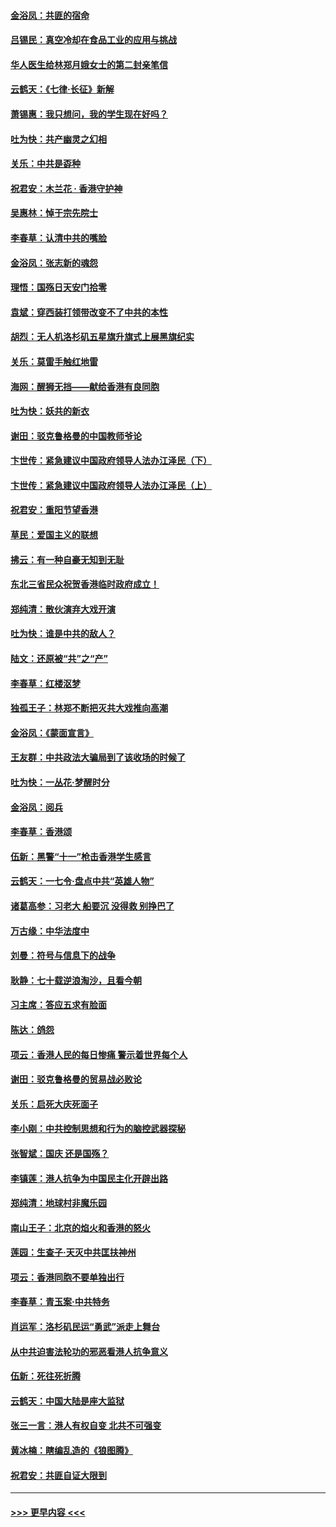 #### [金浴凤：共匪的宿命](../pages/nsc993/n11586383.md?t=10150655) 
#### [吕锡民：真空冷却在食品工业的应用与挑战](../pages/nsc993/n11585819.md?t=10150655) 
#### [华人医生给林郑月娥女士的第二封亲笔信](../pages/nsc993/n11585124.md?t=10150655) 
#### [云鹤天：《七律·长征》新解](../pages/nsc993/n11584578.md?t=10150655) 
#### [萧锡惠：我只想问，我的学生现在好吗？](../pages/nsc993/n11583828.md?t=10150655) 
#### [吐为快：共产幽灵之幻相](../pages/nsc993/n11583224.md?t=10150655) 
#### [关乐：中共是孬种](../pages/nsc993/n11582099.md?t=10150655) 
#### [祝君安：木兰花 · 香港守护神](../pages/nsc993/n11581782.md?t=10150655) 
#### [吴惠林：悼于宗先院士](../pages/nsc993/n11580283.md?t=10150655) 
#### [李春草：认清中共的嘴脸](../pages/nsc993/n11579954.md?t=10150655) 
#### [金浴凤：张志新的魂怨](../pages/nsc993/n11579913.md?t=10150655) 
#### [理悟：国殇日天安门拾零](../pages/nsc993/n11579843.md?t=10150655) 
#### [袁斌：穿西装打领带改变不了中共的本性](../pages/nsc993/n11579814.md?t=10150655) 
#### [胡烈：无人机洛杉矶五星旗升旗式上展黑旗纪实](../pages/nsc993/n11579322.md?t=10150655) 
#### [关乐：莫雷手触红地雷](../pages/nsc993/n11577862.md?t=10150655) 
#### [海网：醒狮无挡——献给香港有良同胞](../pages/nsc993/n11577835.md?t=10150655) 
#### [吐为快：妖共的新衣](../pages/nsc993/n11577575.md?t=10150655) 
#### [谢田：驳克鲁格曼的中国教师爷论](../pages/nsc993/n11575034.md?t=10150655) 
#### [卞世传：紧急建议中国政府领导人法办江泽民（下）](../pages/nsc993/n11573390.md?t=10150655) 
#### [卞世传：紧急建议中国政府领导人法办江泽民（上）](../pages/nsc993/n11573208.md?t=10150655) 
#### [祝君安：重阳节望香港](../pages/nsc993/n11573190.md?t=10150655) 
#### [草民：爱国主义的联想](../pages/nsc993/n11572333.md?t=10150655) 
#### [拂云：有一种自豪无知到无耻](../pages/nsc993/n11572006.md?t=10150655) 
#### [东北三省民众祝贺香港临时政府成立！](../pages/nsc993/n11571215.md?t=10150655) 
#### [郑纯清：散伙演弃大戏开演](../pages/nsc993/n11570826.md?t=10150655) 
#### [吐为快：谁是中共的敌人？](../pages/nsc993/n11570817.md?t=10150655) 
#### [陆文：还原被“共”之“产”](../pages/nsc993/n11570798.md?t=10150655) 
#### [李春草：红楼沤梦](../pages/nsc993/n11569673.md?t=10150655) 
#### [独孤王子：林郑不断把灭共大戏推向高潮](../pages/nsc993/n11569381.md?t=10150655) 
#### [金浴凤：《蒙面宣言》](../pages/nsc993/n11569368.md?t=10150655) 
#### [王友群：中共政法大骗局到了该收场的时候了](../pages/nsc993/n11568940.md?t=10150655) 
#### [吐为快：一丛花‧梦醒时分](../pages/nsc993/n11567491.md?t=10150655) 
#### [金浴凤：阅兵](../pages/nsc993/n11567454.md?t=10150655) 
#### [李春草：香港颂](../pages/nsc993/n11567444.md?t=10150655) 
#### [伍新：黑警“十一”枪击香港学生感言](../pages/nsc993/n11567426.md?t=10150655) 
#### [云鹤天：一七令‧盘点中共“英雄人物”](../pages/nsc993/n11567091.md?t=10150655) 
#### [诸葛高参：习老大 船要沉 没得救 别挣巴了](../pages/nsc993/n11566976.md?t=10150655) 
#### [万古缘：中华法度中](../pages/nsc993/n11566726.md?t=10150655) 
#### [刘曼：符号与信息下的战争](../pages/nsc993/n11564655.md?t=10150655) 
#### [耿静：七十载逆浪淘沙，且看今朝](../pages/nsc993/n11564520.md?t=10150655) 
#### [习主席：答应五求有脸面](../pages/nsc993/n11563953.md?t=10150655) 
#### [陈达：鸽怨](../pages/nsc993/n11561879.md?t=10150655) 
#### [项云：香港人民的每日惨痛  警示着世界每个人](../pages/nsc993/n11559273.md?t=10150655) 
#### [谢田：驳克鲁格曼的贸易战必败论](../pages/nsc993/n11555840.md?t=10150655) 
#### [关乐：启死大庆死面子](../pages/nsc993/n11556823.md?t=10150655) 
#### [李小刚：中共控制思想和行为的脑控武器探秘](../pages/nsc993/n11556776.md?t=10150655) 
#### [张智斌：国庆  还是国殇？](../pages/nsc993/n11556617.md?t=10150655) 
#### [李镇莲：港人抗争为中国民主化开辟出路](../pages/nsc993/n11556570.md?t=10150655) 
#### [郑纯清：地球村非魔乐园](../pages/nsc993/n11555415.md?t=10150655) 
#### [南山王子：北京的焰火和香港的怒火](../pages/nsc993/n11555318.md?t=10150655) 
#### [莲园：生查子·天灭中共匡扶神州](../pages/nsc993/n11555302.md?t=10150655) 
#### [项云：香港同胞不要单独出行](../pages/nsc993/n11555276.md?t=10150655) 
#### [李春草：青玉案‧中共特务](../pages/nsc993/n11552356.md?t=10150655) 
#### [肖运军：洛杉矶民运“勇武”派走上舞台](../pages/nsc993/n11551595.md?t=10150655) 
#### [从中共迫害法轮功的邪恶看港人抗争意义](../pages/nsc993/n11540858.md?t=10150655) 
#### [伍新：死往死折腾](../pages/nsc993/n11550174.md?t=10150655) 
#### [云鹤天：中国大陆是座大监狱](../pages/nsc993/n11550155.md?t=10150655) 
#### [张三一言：港人有权自变 北共不可强变](../pages/nsc993/n11550132.md?t=10150655) 
#### [黄冰楠：瞎编乱造的《狼图腾》](../pages/nsc993/n11550082.md?t=10150655) 
#### [祝君安：共匪自证大限到](../pages/nsc993/n11550041.md?t=10150655) 

----
#### [ >>> 更早内容 <<< ](../indexes/nsc993-earlier.md)

